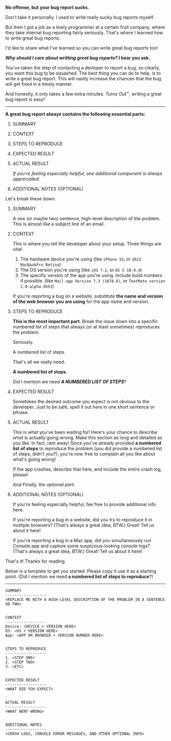 **No offense, but your bug report sucks.**

Don't take it personally. I used to write really sucky bug reports myself. 

But then I got a job as a lowly programmer at a certain fruit company, where they take internal bug reporting fairly seriously. That's where I learned how to write great bug reports.

I'd like to share what I've learned so you can write great bug reports too!
 
 ***Why should I care about writting great bug reports?* I hear you ask.**
 
You've taken the step of contacting a devloper to report a bug, so clearly, you want this bug to be squashed. The best thing you can do to help, is to write a great bug report. This will vastly increase the chances that the bug will get fixed in a timely manner.

And honestly, it only takes a few extra minutes. *Turns Out*™, writing a great bug report is easy!

---

**A great bug report always contains the following essential parts:**

1. SUMMARY
1. CONTEXT
1. STEPS TO REPRODUCE
1. EXPECTED RESULT
1. ACTUAL RESULT

    *If you're feeling especially helpful, one additional component is always appreciated:*

1. ADDITIONAL NOTES (OPTIONAL)

Let's break these down.

1. SUMMARY
    
    A one (or maybe two) sentence, high-level description of the problem. This is almost like a subject line of an email.
    

1. CONTEXT

    This is where you tell the developer about your setup. Three things are vital:
    
    1. The hardware device you're using (like `iPhone 5S`, or `2013 MacBookPro Retina`)
    1. The OS version you're using (like `iOS 7.2`, or `OS X 10.9.4`)
    1. The specific version of the app you're using. Include build numbers if possible. (like `Mail.app Version 7.3 (1878.6)`, or `TextMate version 2.0-alpha.9551`)
    
    If you're reporting a bug on a website, substitute **the name and version of the web browser you are using** for the app name and version.
    
1. STEPS TO REPRODUCE
    
    **This is the most important part**. Break the issue down into a specific numbered list of steps that always (or at least sometimes) reproduces the problem. 
    
    Seriously. 
    
    A numbered list of steps.
    
    That's all we really need.
    
    **A numbered list of steps.**
    
    Did I mention we need ***A NUMBERED LIST OF STEPS***?
    
1. EXPECTED RESULT

    Sometimes the desired outcome you expect is not obvious to the developer. Just to be safe, spell it out here in one short sentence or phrase.

1. ACTUAL RESULT

    This is what you've been waiting for! Here's your chance to describe what is actually going wrong. Make this section as long and detailed as you like. In fact, rant away! Since you've already provided **a numbered list of steps** to reproduce the problem (you did provide a numbered list of steps, didn't you?), you're now free to complain all you like about what's going wrong!
    
    If the app crashes, describe that here, and include the entire crash log, please!
    
    *And Finally, the optional part:*

1. ADDITIONAL NOTES (OPTIONAL)

    If you're feeling especially helpful, fee free to provide additional info here. 
    
    If you're reporting a bug in a website, did you try to reproduce it in multiple browsers? (That's always a great idea, BTW.) Great! Tell us about it here!
    
    If you're reporting a bug in a Mac app, did you simultaneously run Console.app and capture some suspicious-looking console logs? (That's always a great idea, BTW.) Great! Tell us about it here!
    
That's it! Thanks for reading.

Below is a template to get you started. Please copy it use it as a starting point. (Did I mention we need **a numbered list of steps to reproduce**?)
   
--- 

    SUMMARY
    ------------------
    <REPLACE ME WITH A HIGH-LEVEL DESCRIPTION OF THE PROBLEM IN A SENTENCE OR TWO>


    CONTEXT
    ------------------
    Device: <DEVICE + VERSION HERE>
    OS: <OS + VERSION HERE>
    App: <APP OR BROWSER + VERSION NUMBER HERE>


    STEPS TO REPRODUCE
    ------------------
    1. <STEP ONE>
    2. <STEP TWO>
    3. <ETC>


    EXPECTED RESULT
    ------------------
    <WHAT DID YOU EXPECT>


    ACTUAL RESULT
    ------------------
    <WHAT WENT WRONG>


    ADDITIONAL NOTES
    ------------------
    <CRASH LOGS, CONSOLE ERROR MESSAGES, AND OTHER OPTIONAL INFO>